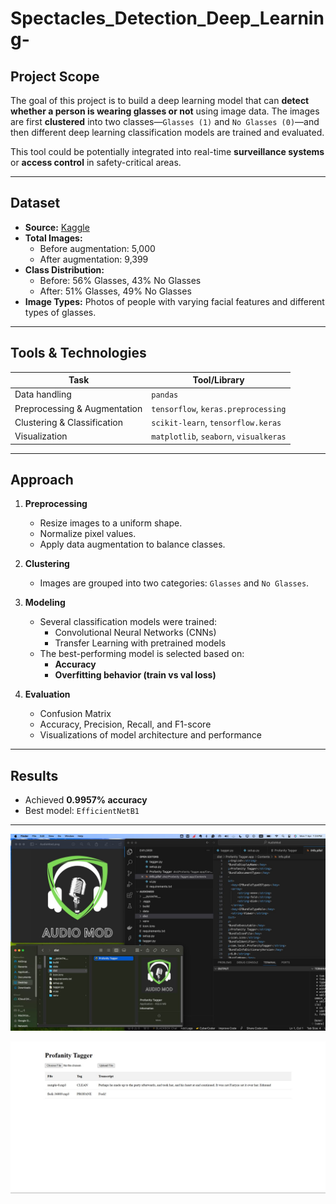 # Spectacles_Detection_Deep_Learning-

## Project Scope

The goal of this project is to build a deep learning model that can **detect whether a person is wearing glasses or not** using image data. The images are first **clustered** into two classes—`Glasses (1)` and `No Glasses (0)`—and then different deep learning classification models are trained and evaluated.

This tool could be potentially integrated into real-time **surveillance systems** or **access control** in safety-critical areas.

---

## Dataset

- **Source:** [Kaggle](https://www.kaggle.com/)  
- **Total Images:**  
  - Before augmentation: 5,000  
  - After augmentation: 9,399  
- **Class Distribution:**  
  - Before: 56% Glasses, 43% No Glasses  
  - After: 51% Glasses, 49% No Glasses  
- **Image Types:** Photos of people with varying facial features and different types of glasses.

---

## Tools & Technologies

| Task                          | Tool/Library         |
|------------------------------|----------------------|
| Data handling                | `pandas`             |
| Preprocessing & Augmentation | `tensorflow`, `keras.preprocessing` |
| Clustering & Classification  | `scikit-learn`, `tensorflow.keras` |
| Visualization                | `matplotlib`, `seaborn`, `visualkeras` |

---

## Approach

1. **Preprocessing**
   - Resize images to a uniform shape.
   - Normalize pixel values.
   - Apply data augmentation to balance classes.

2. **Clustering**
   - Images are grouped into two categories: `Glasses` and `No Glasses`.

3. **Modeling**
   - Several classification models were trained:
     - Convolutional Neural Networks (CNNs)
     - Transfer Learning with pretrained models 
   - The best-performing model is selected based on:
     - **Accuracy**
     - **Overfitting behavior (train vs val loss)**

4. **Evaluation**
   - Confusion Matrix
   - Accuracy, Precision, Recall, and F1-score
   - Visualizations of model architecture and performance

---

## Results

- Achieved **0.9957% accuracy**
- Best model: `EfficientNetB1` 

---

![image alt](https://github.com/MantenaMonish/Real-Time-Audio-Moderation/blob/b5aebe5bed06660e10c52448ada0c3bbbbdb98f8/AudioMod-mac/cf81689c-6663-4763-aa95-70050a460d20.jpg)

![image alt](https://github.com/MantenaMonish/Real-Time-Audio-Moderation/blob/7df28d9916757d61de556d0cf4a31eceff9c7998/Audio-Moderator-Cloud/183ee366-535f-4af9-935b-89194ac73ee8.jpg)
